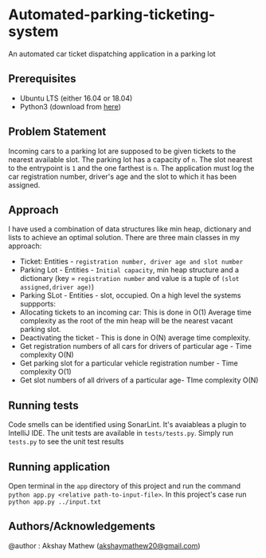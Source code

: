 # Automated-parking-ticketing-system
An automated car ticket dispatching application in a parking lot

## Prerequisites
* Ubuntu LTS (either 16.04 or 18.04)
* Python3 (download from [here](https://www.python.org/downloads/release/python-386/))

## Problem Statement
Incoming cars to a parking lot are supposed to be given tickets to the nearest available slot. The parking lot has a capacity of `n`. The slot nearest to the entrypoint is `1` and the one farthest is `n`. The application must log the car registration number, driver's age and the slot to which it has been assigned. 
## Approach
I have used a combination of data structures like min heap, dictionary and lists to achieve an optimal solution.
There are three main classes in my approach:
- Ticket: Entities - `registration number, driver age and slot number`
- Parking Lot - Entities - `Initial capacity`, min heap structure and a dictionary (key = `registration number` and value is a tuple of `(slot assigned,driver age)`)
- Parking SLot - Entities - slot, occupied.
On a high level the systems suppports:
- Allocating tickets to an incoming car: This is done in O(1) Average time complexity as the root of the min heap will be the nearest vacant parking slot.
- Deactivating the ticket - This is done in O(N) average time complexity.
- Get registration numbers of all cars for drivers of particular age - Time complexity O(N)
- Get parking slot for a particular vehicle registration number - Time complexity O(1)
- Get slot numbers of all drivers of a particular age- TIme complexity O(N)
## Running tests
Code smells can be identified using SonarLint. It's avaiableas a plugin to IntelliJ IDE. The unit tests are available in `tests/tests.py`. Simply run `tests.py` to see the unit test results

## Running application
Open terminal in the `app` directory of this project and run the command `python app.py <relative path-to-input-file>`. In this project's case run `python app.py ../input.txt`
## Authors/Acknowledgements
@author : Akshay Mathew (akshaymathew20@gmail.com)

